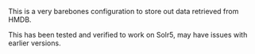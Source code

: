This is a very barebones configuration to store out
data retrieved from HMDB.

This has been tested and verified to work on Solr5, may have issues
with earlier versions.
